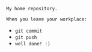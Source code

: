 `My home repository.`

```When you leave your workplace:```
- `git commit`
- `git push`
- `well done! :)`
